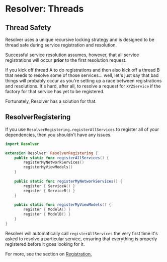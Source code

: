 #  Resolver: Threads

## Thread Safety

Resolver uses a unique recursive locking strategy and is designed to be thread safe during service registration and resolution.

Successful service resolution assumes, however, that all service registrations will occur **prior** to the first resolution request. 

If you kick off thread A to do registrations and then also kick off a thread B that needs to resolve some of those services... well, let's just say that bad things will probably occur as you're setting up a race between registrations and resolutions. It's hard, after all, to resolve a request for `XYZService` if the factory for that service has yet to be registered.

Fortunately, Resolver has a solution for that.

## ResolverRegistering

If you use `ResolverRegistering.registerAllServices` to register all of your dependencies, then you shouldn't have any issues.

```swift
import Resolver

extension Resolver: ResolverRegistering {
    public static func registerAllServices() {
        registerMyNetworkServices()
        registerMyViewModels()
    }
    
    public static func registerMyNetworkServices() {
        register { ServiceA() }
        register { ServiceB() }
    }
    
    public static func registerMyViewModels() {
        register { ModelA() }
        register { ModelB() }
    }
}
```

Resolver will automatically call `registerAllServices` the very first time it's asked to resolve a particular service, ensuring that everything is properly registered before it goes looking for it.

For more, see the section on [Registration.](Registration.md)
